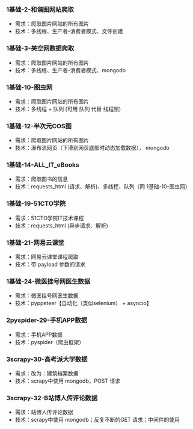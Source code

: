 ### 1基础-2-和谐图网站爬取
- 需求：爬取图片网站的所有图片
- 技术：多线程、生产者-消费者模式、文件创建
### 1基础-3-美空网数据爬取
- 需求：爬取图片网站的所有图片
- 技术：多线程、生产者-消费者模式、mongodb
### 1基础-10-图虫网
- 需求：爬取图片网站的所有图片
- 技术：多线程 + 队列 (可用 队列 代替 线程锁)
### 1基础-12-半次元COS图
- 需求：爬取图片网站的所有图片
- 技术：瀑布流网页（下滑到网页底部时动态加载数据）， mongodb
### 1基础-14-ALL_IT_eBooks
- 需求：爬取图书的信息
- 技术：requests_html (请求、解析)、多线程、队列（同 1基础-10-图虫网）
### 1基础-19-51CTO学院
- 需求：51CTO学院IT技术课程
- 技术：requests_html (异步请求、解析)
### 1基础-21-网易云课堂
- 需求：网易云课堂课程爬取
- 技术：带 payload 参数的请求
### 1基础-24-微医挂号网医生数据
- 需求：微医挂号网医生数据
- 技术：pyppeteer【自动化（类似selenium） + asyncio】
### 2pyspider-29-手机APP数据
- 需求：手机APP数据
- 技术：pyspider（爬虫框架）
### 3scrapy-30-高考派大学数据
- 需求：改为：建筑档案数据
- 技术：scrapy中使用 mongodb，POST 请求
### 3scrapy-32-B站博人传评论数据
- 需求：站博人传评论数据
- 技术：scrapy中使用 mongodb；反复不断的GET 请求；中间件的使用